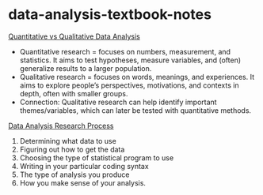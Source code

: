 # data-analysis-textbook-notes

<ins>Quantitative vs Qualitative Data Analysis</ins>

* Quantitative research = focuses on numbers, measurement, and statistics. It aims to test hypotheses, measure variables, and (often) generalize results to a larger population.
* Qualitative research = focuses on words, meanings, and experiences. It aims to explore people’s perspectives, motivations, and contexts in depth, often with smaller groups.
* Connection: Qualitative research can help identify important themes/variables, which can later be tested with quantitative methods.

<ins>Data Analysis Research Process</ins>

1. Determining what data to use
2. Figuring out how to get the data
3. Choosing the type of statistical program to use
4. Writing in your particular coding syntax
5. The type of analysis you produce
6. How you make sense of your analysis. 

